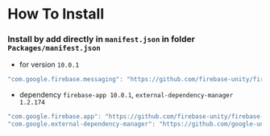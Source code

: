 # How To Install

### Install by add directly in `manifest.json` in folder `Packages/manifest.json`


- for version `10.0.1`
```csharp
"com.google.firebase.messaging": "https://github.com/firebase-unity/firebase-messaging.git?path=Assets/_Root#10.0.1",
```


- dependency `firebase-app 10.0.1`, `external-dependency-manager 1.2.174`
```csharp
"com.google.firebase.app": "https://github.com/firebase-unity/firebase-app.git?path=Assets/_Root#10.0.1",
"com.google.external-dependency-manager": "https://github.com/google-unity/external-dependency-manager.git?path=Assets/_Root#1.2.174",
```